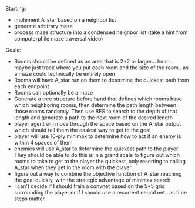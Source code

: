 Starting:

- implement A_star based on a neighbor list
- generate arbitrary maze
- process maze structure into a condensed neighbor list (take a hint from computerphile maze traversal video)


Goals:

- Rooms should be defined as an area that is 2*2 or larger... hmm... maybe just track where you put each room and the size of the room.. as a maze could technically be entirely open
- Rooms will have A_star run on them to determine the quickest path from each endpoint
- Rooms can optionally be a maze
- Generate a tree structure before hand that defines which rooms have which neighboring rooms, then determine the path length between those rooms
randomly.  Then use BFS to search to the depth of that length and generate a path to the next room of the desired length
- player agent will move through the space based on the A_star output which should tell them the easiest way to get to the goal
- player will use 10-ply minimax to determine how to act if an enemy is within 4 spaces of them
- enemies will use A_star to determine the quickest path to the player.  They should be able to do this is in a grand scale to
figure out which rooms to take to get to the player the quickest, only resorting to calling A_star when they get in the room with the player
- figure out a way to combine the objective function of A_star reaching the goal quickly, with the strategic advantage of minimax search
- I can't decide if I should train a convnet based on the 5*5 grid surrounding the player or if I should use a recurrent neural net.. as time steps matter